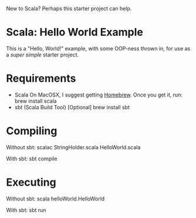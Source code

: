 New to Scala? Perhaps this starter project can help.

# Scala: Hello World Example

This is a "Hello, World!" example, with some OOP-ness thrown in, for use as a *super simple* starter project.

# Requirements

* Scala
On MacOSX, I suggest getting [Homebrew](http://brew.sh/). Once you get it, run:
    brew install scala
* sbt (Scala Build Tool) [Optional]
    brew install sbt

# Compiling

Without sbt:
    scalac StringHolder.scala HelloWorld.scala

With sbt:
    sbt compile

# Executing

Without sbt:
    scala helloWorld.HelloWorld

With sbt:
    sbt run
